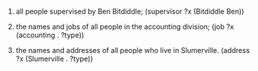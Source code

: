 <!--
 * @Author: Kaiser
 * @Date: 2020-11-28 22:53:47
 * @Last Modified by: Kaiser
 * @Last Modified time: 2020-11-28 22:58:30
 * @Description: 
-->

1. all people supervised by Ben Bitdiddle;
 (supervisor ?x (Bitdiddle Ben))

2. the names and jobs of all people in the accounting division;
 (job ?x (accounting . ?type))

3. the names and addresses of all people who live in Slumerville.
 (address ?x (Slumerville . ?type))
